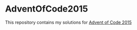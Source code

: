 # AdventOfCode2015
This repository contains my solutions for [Advent of Code 2015](https://adventofcode.com/2015)
